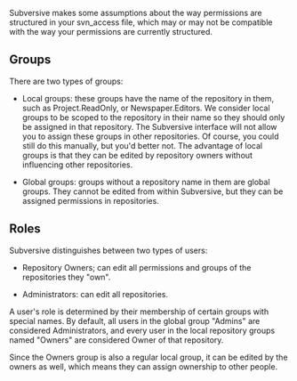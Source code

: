 Subversive makes some assumptions about the way permissions are structured in your svn\_access file, which may or may not be compatible with the way your permissions are currently structured.

## Groups ##

There are two types of groups:

  * Local groups: these groups have the name of the repository in them, such as Project.ReadOnly, or Newspaper.Editors. We consider local groups to be scoped to the repository in their name so they should only be assigned in that repository. The Subversive interface will not allow you to assign these groups in other repositories. Of course, you could still do this manually, but you'd better not. The advantage of local groups is that they can be edited by repository owners without influencing other repositories.

  * Global groups: groups without a repository name in them are global groups.  They cannot be edited from within Subversive, but they can be assigned permissions in repositories.

## Roles ##

Subversive distinguishes between two types of users:

  * Repository Owners; can edit all permissions and groups of the repositories they "own".

  * Administrators: can edit all repositories.

A user's role is determined by their membership of certain groups with special names. By default, all users in the global group "Admins" are considered Administrators, and every user in the local repository groups named "Owners" are considered Owner of that repository.

Since the Owners group is also a regular local group, it can be edited by the owners as well, which means they can assign ownership to other people.
